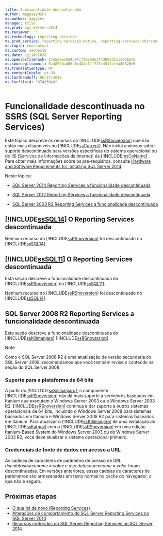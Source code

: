 ```yaml
---
title: Funcionalidade descontinuada
author: maggiesMSFT
ms.author: maggies
manager: kfile
ms.prod: sql-server-2014
ms.reviewer: ''
ms.technology: reporting-services
ms.prod_service: reporting-services-native, reporting-services-sharepoint
ms.topic: conceptual
ms.custom: seodec18
ms.date: 12/14/2018
ms.openlocfilehash: 14a5a6e38d4c9fcf306436374d80dd1c1c08b27e
ms.sourcegitcommit: 0a4879dad09c6c42ad1ff717e4512cfea46820e9
ms.translationtype: MT
ms.contentlocale: pt-BR
ms.lasthandoff: 06/27/2019
ms.locfileid: "67413049"
---
```

# <a name="discontinued-functionality-in-sql-server-reporting-services-ssrs"></a>Funcionalidade descontinuada no SSRS (SQL Server Reporting Services)

  Este tópico descreve os recursos do [!INCLUDE[ssRSnoversion](../includes/ssrsnoversion-md.md)] que não estão mais disponíveis no [!INCLUDE[ssCurrent](../includes/sscurrent-md.md)]. Não inclui anúncios sobre suporte descontinuado para versões específicas do sistema operacional ou do IIS (Serviços de Informações da Internet) da [!INCLUDE[msCoName](../includes/msconame-md.md)] . Para obter mais informações sobre os pré-requisitos, consulte [Hardware and Software Requirements for Installing SQL Server 2014](../sql-server/install/hardware-and-software-requirements-for-installing-sql-server.md).  
  
 Neste tópico:  
  
- [SQL Server 2014 Reporting Services a funcionalidade descontinuada](#bkmk_sql14)  
  
- [SQL Server 2012 Reporting Services a funcionalidade descontinuada](#bkmk_rc0)  
  
- [SQL Server 2008 R2 Reporting Services a funcionalidade descontinuada](#bkmk_kj)  
  
##  <a name="bkmk_sql14"></a> [!INCLUDE[ssSQL14](../includes/sssql14-md.md)] O Reporting Services descontinuada

 Nenhum recurso do [!INCLUDE[ssRSnoversion](../includes/ssrsnoversion-md.md)] foi descontinuado no [!INCLUDE[ssSQL14](../includes/sssql14-md.md)].  
  
##  <a name="bkmk_rc0"></a> [!INCLUDE[ssSQL11](../includes/sssql11-md.md)] O Reporting Services descontinuada

 Esta seção descreve a funcionalidade descontinuada do [!INCLUDE[ssRSnoversion](../includes/ssrsnoversion-md.md)] no [!INCLUDE[ssSQL11](../includes/sssql11-md.md)].  
  
 Nenhum recurso do [!INCLUDE[ssRSnoversion](../includes/ssrsnoversion-md.md)] foi descontinuado no [!INCLUDE[ssSQL14](../includes/sssql14-md.md)].  
  
##  <a name="bkmk_kj"></a> SQL Server 2008 R2 Reporting Services a funcionalidade descontinuada

 Esta seção descreve a funcionalidade descontinuada do [!INCLUDE[ssKilimanjaro](../includes/sskilimanjaro-md.md)] [!INCLUDE[ssRSnoversion](../includes/ssrsnoversion-md.md)].  
  
> [!NOTE]  
> Como o SQL Server 2008 R2 é uma atualização de versão secundária do SQL Server 2008, recomendamos que você também revise o conteúdo na seção do SQL Server 2008.
  
### <a name="64-bit-platform-support"></a>Suporte para a plataforma de 64 bits

 A partir do [!INCLUDE[ssKilimanjaro](../includes/sskilimanjaro-md.md)], o componente [!INCLUDE[ssRSnoversion](../includes/ssrsnoversion-md.md)] não dá mais suporte a servidores baseados em Itanium que executam o Windows Server 2003 ou o Windows Server 2003 R2. [!INCLUDE[ssRSnoversion](../includes/ssrsnoversion-md.md)] continua a dar suporte a outros sistemas operacionais de 64 bits, incluindo o Windows Server 2008 para sistemas baseados em Itanium e Windows Server 2008 R2 para sistemas baseados em Itanium. Para atualizar o [!INCLUDE[ssKilimanjaro](../includes/sskilimanjaro-md.md)] de uma instalação do [!INCLUDE[ssKatmai](../includes/sskatmai-md.md)] com o [!INCLUDE[ssRSnoversion](../includes/ssrsnoversion-md.md)] em uma edição Itanium-Based System do Windows Server 2003 ou do Windows Server 2003 R2, você deve atualizar o sistema operacional primeiro.  
  
### <a name="data-source-credentials-in-url-access"></a>Credenciais de fonte de dados em acesso a URL

 As cadeias de caracteres de parâmetro de acesso de URL *dsu:datasourcename = value* e *dsp:datasourcename = valor* foram descontinuadas. Em versões anteriores, essas cadeias de caracteres de parâmetros são armazenadas em texto normal no cache do navegador, o que não é seguro.  
  
## <a name="next-steps"></a>Próximas etapas

 - [O que há de novo &#40;Reporting Services&#41;](what-s-new-reporting-services.md)
 - [Alterações de comportamento do SQL Server Reporting Services no SQL Server 2014](behavior-changes-to-sql-server-reporting-services-in-sql-server-2016.md)
 - [Recursos preteridos do SQL Server Reporting Services no SQL Server 2014](deprecated-features-in-sql-server-reporting-services-ssrs.md)